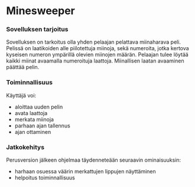 <h1>Minesweeper</h1>
<h3>Sovelluksen tarjoitus</h3>

Sovelluksen on tarkoitus olla yhden pelaajan pelattava miinaharava peli. Pelissä on laatikoiden alle piilotettuja miinoja, sekä numeroita, jotka kertova kyseisen numeron ympärillä olevien miinojen määrän. Pelaajan tulee löytää kaikki miinat avaamalla numeroituja laattoja. Miinallisen laatan avaaminen päättää pelin.

<h3>Toiminnallisuus</h3>

Käyttäjä voi:

* aloittaa uuden pelin
* avata laattoja
* merkata miinoja
* parhaan ajan tallennus
* ajan ottaminen

<h3>Jatkokehitys</h3>

Perusversion jälkeen ohjelmaa täydenneteään seuraavin ominaisuuksin:

* harhaan osuessa väärin merkattujen lippujen näyttäminen
* helpoitus toiminnallisuus
